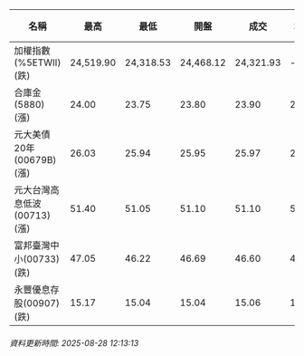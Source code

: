| 名稱 | 最高 | 最低 | 開盤 | 成交 | 均價 | 成交金額(億) | 昨收 | 漲跌幅 | 漲跌 | 總量 | 昨量 | 振幅 |
| -------- | -------- | -------- | -------- |-------- | -------- | -------- |-------- |-------- |-------- | -------- | -------- |-------- |
|加權指數(%5ETWII) (跌)|24,519.90|24,318.53|24,468.12|24,321.93|-|3,380.58|24,519.90|0.81%|197.97|6,024,515|0|0.82%|
|合庫金(5880) (漲)|24.00|23.75|23.80|23.90|23.90|1.22|23.80|0.42%|0.10|5,110|7,713|1.05%|
|元大美債20年(00679B) (漲)|26.03|25.94|25.95|25.97|25.98|5.32|25.94|0.12%|0.03|20,469|29,804|0.35%|
|元大台灣高息低波(00713) (漲)|51.40|51.05|51.10|51.10|51.26|3.69|51.05|0.10%|0.05|7,197|6,664|0.69%|
|富邦臺灣中小(00733) (跌)|47.05|46.22|46.69|46.60|46.72|0.443|46.65|0.11%|0.05|949|1,894|1.78%|
|永豐優息存股(00907) (跌)|15.17|15.04|15.04|15.06|15.11|0.177|15.07|0.07%|0.01|1,168|1,021|0.86%|
###### 資料更新時間: 2025-08-28 12:13:13